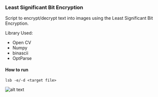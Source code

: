 ### Least Significant Bit Encryption

Script to encrypt/decrypt text into images using the Least Significant Bit Encryption.

Library Used:
- Open CV
- Numpy
- binascii
- OptParse

#### How to run
`lsb -e/-d <target file>`

![alt text](http://i.ibb.co/QpKJXFh/yooo.png)



